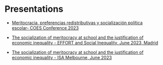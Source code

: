 # Presentations

- [Meritocracia, preferencias redistributivas y socialización política escolar- COES Conference 2023](https://educacion-meritocracia.github.io/meritocracia-escuela-agencia/presentations/presentacion-coes-conf-2022/presentacion-edumer.html)


- [The socialization of meritocracy at school and the justification of economic inequality - EFFORT and Social Inequality, June 2023, Madrid](https://educacion-meritocracia.github.io/meritocracia-escuela-agencia/presentations//EFFORT-Madrid-Jun2023/effort2023.html)


- [The socialization of meritocracy at school and the justification of economic inequality - ISA Melbourne, June 2023](https://educacion-meritocracia.github.io/meritocracia-escuela-agencia/presentations//ISA-Melbourne2023/ISA2023.html)
